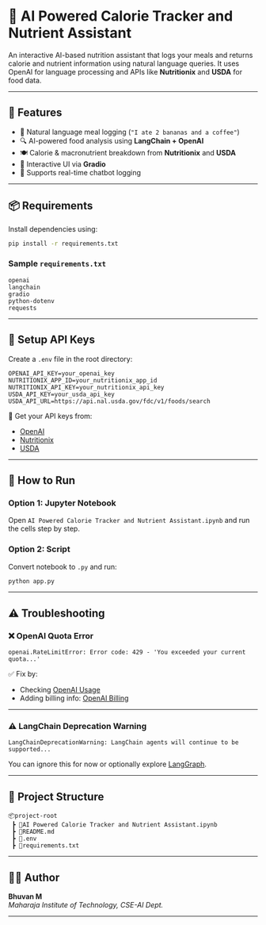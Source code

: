 # 🥗 AI Powered Calorie Tracker and Nutrient Assistant

An interactive AI-based nutrition assistant that logs your meals and returns calorie and nutrient information using natural language queries. It uses OpenAI for language processing and APIs like **Nutritionix** and **USDA** for food data.

---

## 🔧 Features

- 🧠 Natural language meal logging (`"I ate 2 bananas and a coffee"`)
- 🔍 AI-powered food analysis using **LangChain + OpenAI**
- 🍽 Calorie & macronutrient breakdown from **Nutritionix** and **USDA**
- 🎨 Interactive UI via **Gradio**
- 📝 Supports real-time chatbot logging

---

## 📦 Requirements

Install dependencies using:

```bash
pip install -r requirements.txt
```

### Sample `requirements.txt`

```
openai
langchain
gradio
python-dotenv
requests
```

---

## 🔑 Setup API Keys

Create a `.env` file in the root directory:

```env
OPENAI_API_KEY=your_openai_key
NUTRITIONIX_APP_ID=your_nutritionix_app_id
NUTRITIONIX_API_KEY=your_nutritionix_api_key
USDA_API_KEY=your_usda_api_key
USDA_API_URL=https://api.nal.usda.gov/fdc/v1/foods/search
```

🔗 Get your API keys from:
- [OpenAI](https://platform.openai.com/account/api-keys)
- [Nutritionix](https://developer.nutritionix.com/)
- [USDA](https://fdc.nal.usda.gov/api-key-signup.html)

---

## 🚀 How to Run

### Option 1: Jupyter Notebook

Open `AI Powered Calorie Tracker and Nutrient Assistant.ipynb` and run the cells step by step.

### Option 2: Script

Convert notebook to `.py` and run:

```bash
python app.py
```

---

## ⚠ Troubleshooting

### ❌ OpenAI Quota Error

```
openai.RateLimitError: Error code: 429 - 'You exceeded your current quota...'
```

✅ Fix by:
- Checking [OpenAI Usage](https://platform.openai.com/account/usage)
- Adding billing info: [OpenAI Billing](https://platform.openai.com/account/billing/overview)

---

### ⚠ LangChain Deprecation Warning

```
LangChainDeprecationWarning: LangChain agents will continue to be supported...
```

You can ignore this for now or optionally explore [LangGraph](https://langchain-ai.github.io/langgraph/).

---

## 📁 Project Structure

```
📦project-root
 ┣ 📜AI Powered Calorie Tracker and Nutrient Assistant.ipynb
 ┣ 📜README.md
 ┣ 📜.env
 ┣ 📜requirements.txt
```

---

## 🙋‍♂️ Author

**Bhuvan M**  
_Maharaja Institute of Technology, CSE-AI Dept._

---


